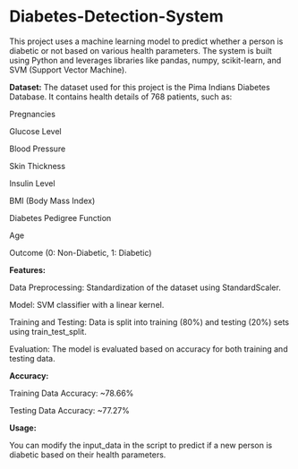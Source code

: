 # Diabetes-Detection-System
This project uses a machine learning model to predict whether a person is diabetic or not based on various health parameters. The system is built using Python and leverages libraries like pandas, numpy, scikit-learn, and SVM (Support Vector Machine).

**Dataset:**
The dataset used for this project is the Pima Indians Diabetes Database. It contains health details of 768 patients, such as:

Pregnancies

Glucose Level

Blood Pressure

Skin Thickness

Insulin Level

BMI (Body Mass Index)

Diabetes Pedigree Function

Age

Outcome (0: Non-Diabetic, 1: Diabetic)


**Features:**

Data Preprocessing: Standardization of the dataset using StandardScaler.

Model: SVM classifier with a linear kernel.

Training and Testing: Data is split into training (80%) and testing (20%) sets using train_test_split.

Evaluation: The model is evaluated based on accuracy for both training and testing data.


**Accuracy:**

Training Data Accuracy: ~78.66%

Testing Data Accuracy: ~77.27%


**Usage:**

You can modify the input_data in the script to predict if a new person is diabetic based on their health parameters.

